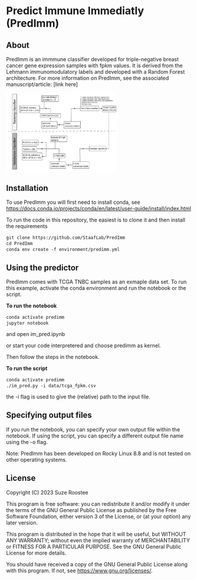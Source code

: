  # **Pred**ict **I**mmune I**mm**ediatly (PredImm)

## About

PredImm is an immmune classifier developed for triple-negative breast cancer gene expression samples with fpkm values. 
It is derived from the Lehmann immunomodulatory labels and developed with a Random Forest architecture. 
For more information on PredImm, see the associated manuscript/article: [link here]

<img src='./predimm_development.png' alt='TMArQ pipeline' width=60%>

 ## Installation

To use PredImm you will first need to install conda, see https://docs.conda.io/projects/conda/en/latest/user-guide/install/index.html

To run the code in this repository, the easiest is to clone it and then install the requirements

```
git clone https://github.com/StaafLab/PredImm
cd PredImm
conda env create -f environment/predimm.yml
```

## Using the predictor

PredImm comes with TCGA TNBC samples as an exmaple data set. To run this example, activate the conda environment and run the notebook or the script.

**To run the notebook**
```
conda activate predimm
jupyter notebook
```
and open im_pred.ipynb

or start your code interpretered and choose predimm as kernel. 

Then follow the steps in the notebook.

**To run the script**

```
conda activate predimm
./im_pred.py -i data/tcga_fpkm.csv
```
the -i flag is used to give the (relative) path to the input file.

## Specifying output files

If you run the notebook, you can specify your own output file within the notebook. 
If using the script, you can specify a different output file name using the -o flag. 


Note: PredImm has been developed on Rocky Linux 8.8 and is not tested on other operating systems.

## License

Copyright (C) 2023 Suze Roostee

This program is free software: you can redistribute it and/or modify it under the terms of the GNU General Public License as published by the Free Software Foundation, either version 3 of the License, or (at your option) any later version.

This program is distributed in the hope that it will be useful, but WITHOUT ANY WARRANTY; without even the implied warranty of MERCHANTABILITY or FITNESS FOR A PARTICULAR PURPOSE. See the GNU General Public License for more details.

You should have received a copy of the GNU General Public License along with this program. If not, see https://www.gnu.org/licenses/.

